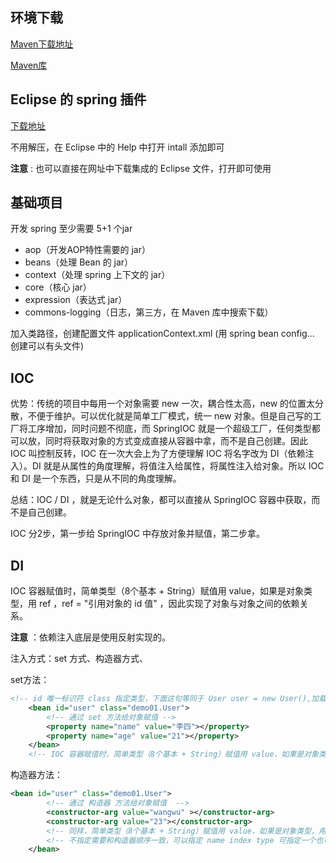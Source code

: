 ## 环境下载

[Maven下载地址](https://maven.springframework.org/release/org/springframework/spring/)

[Maven库](https://mvnrepository.com)

## Eclipse 的 spring 插件

[下载地址](https://spring.io/tools3/sts/all)

不用解压，在 Eclipse 中的 Help 中打开 intall 添加即可

**注意** : 也可以直接在网址中下载集成的 Eclipse 文件，打开即可使用

## 基础项目

开发 spring 至少需要 5+1 个jar

* aop（开发AOP特性需要的 jar）
* beans（处理 Bean 的 jar）
* context（处理 spring 上下文的 jar）
* core（核心 jar）
* expression（表达式 jar）
* commons-logging（日志，第三方，在 Maven 库中搜索下载）

加入类路径，创建配置文件 applicationContext.xml (用 spring bean config... 创建可以有头文件)

## IOC

优势：传统的项目中每用一个对象需要 new 一次，耦合性太高，new 的位置太分散，不便于维护。可以优化就是简单工厂模式，统一 new 对象。但是自己写的工厂将工序增加，同时问题不彻底，而 SpringIOC 就是一个超级工厂，任何类型都可以放，同时将获取对象的方式变成直接从容器中拿，而不是自己创建。因此 IOC 叫控制反转，IOC 在一次大会上为了方便理解 IOC 将名字改为 DI（依赖注入）。DI 就是从属性的角度理解，将值注入给属性，将属性注入给对象。所以 IOC 和 DI 是一个东西，只是从不同的角度理解。

总结：IOC / DI ，就是无论什么对象，都可以直接从 SpringIOC 容器中获取，而不是自己创建。

IOC 分2步，第一步给 SpringIOC 中存放对象并赋值，第二步拿。

## DI

IOC 容器赋值时，简单类型（8个基本 + String）赋值用 value，如果是对象类型，用 ref ，ref = "引用对象的 id 值" ，因此实现了对象与对象之间的依赖关系。

**注意** ：依赖注入底层是使用反射实现的。

注入方式：set 方式、构造器方式、

set方法：
```xml
<!-- id 唯一标识符 class 指定类型，下面这句等同于 User user = new User(),加载时自动 new 一个对象 -->
	<bean id="user" class="demo01.User">
		<!-- 通过 set 方法给对象赋值 -->
		<property name="name" value="李四"></property>
		<property name="age" value="21"></property>
	</bean>
	<!-- IOC 容器赋值时，简单类型（8个基本 + String）赋值用 value，如果是对象类型，用 ref ，ref = "引用对象的 id 值" -->
```
构造器方法：
```xml
<bean id="user" class="demo01.User">
		<!-- 通过 构造器 方法给对象赋值  -->
		<constructor-arg value="wangwu" ></constructor-arg>
		<constructor-arg value="23"></constructor-arg>
		<!-- 同样，简单类型（8个基本 + String）赋值用 value，如果是对象类型，用 ref ，ref = "引用对象的 id 值"  -->
		<!-- 不指定需要和构造器顺序一致，可以指定 name index type 可指定一个也可以多个 -->
	</bean>
```





